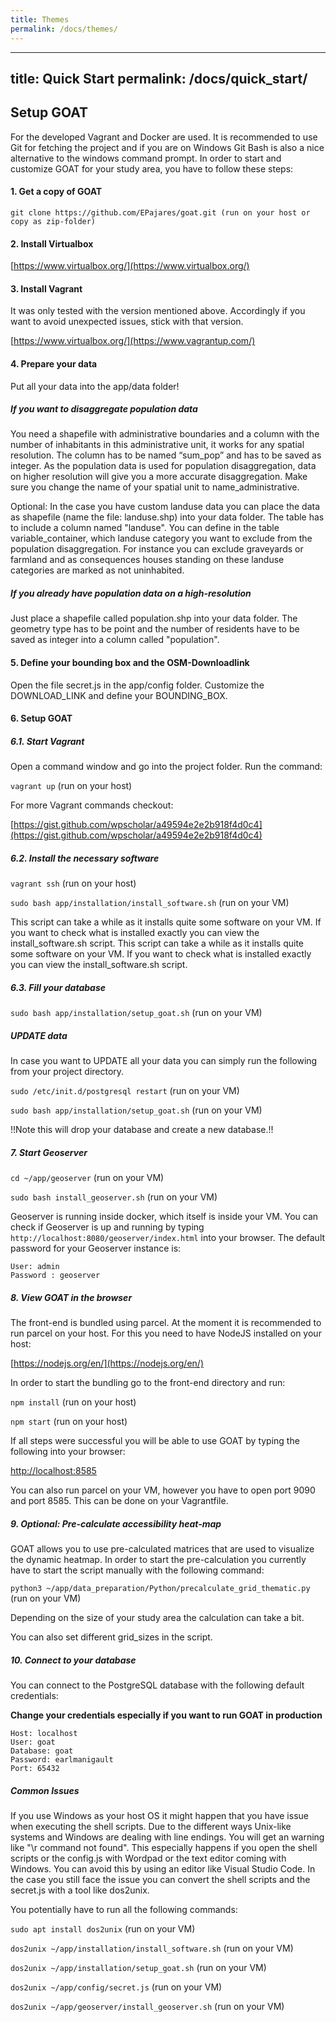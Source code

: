```yaml
---
title: Themes
permalink: /docs/themes/
---
```


---
title: Quick Start
permalink: /docs/quick_start/
---

## Setup GOAT
For the developed Vagrant and Docker are used. It is recommended to use Git for fetching the project and if you are on Windows Git Bash is also a nice alternative to the windows command prompt. In order to start and customize GOAT for your study area, you have to follow these steps:

#### 1. Get a copy of GOAT

```
git clone https://github.com/EPajares/goat.git (run on your host or copy as zip-folder)
```


#### 2. Install Virtualbox
[https://www.virtualbox.org/](https://www.virtualbox.org/)

#### 3. Install Vagrant
It was only tested with the version mentioned above. Accordingly if you want to avoid unexpected issues, stick with that version.

[https://www.virtualbox.org/](https://www.vagrantup.com/)

#### 4. Prepare your data
Put all your data into the app/data folder!

##### If you want to disaggregate population data
You need a shapefile with administrative boundaries and a column with the number of inhabitants in this administrative unit, it works for any spatial resolution. The column has to be named “sum_pop” and has to be saved as integer. As the population data is used for population disaggregation, data on higher resolution will give you a more accurate disaggregation. Make sure you change the name of your spatial unit to name_administrative.

Optional: In the case you have custom landuse data you can place the data as shapefile (name the file: landuse.shp) into your data folder. The table has to include a column named "landuse". You can define in the table variable_container, which landuse category you want to exclude from the population disaggregation. For instance you can exclude graveyards or farmland and as consequences houses standing on these landuse categories are marked as not uninhabited.

##### If you already have population data on a high-resolution
Just place a shapefile called population.shp into your data folder. The geometry type has to be point and the number of residents have to be saved as integer into a column called "population".

#### 5. Define your bounding box and the OSM-Downloadlink
Open the file secret.js in the app/config folder. Customize the DOWNLOAD_LINK and define your BOUNDING_BOX.

#### 6. Setup GOAT
##### 6.1. Start Vagrant
Open a command window and go into the project folder. Run the command:

`vagrant up` (run on your host)

For more Vagrant commands checkout:

[https://gist.github.com/wpscholar/a49594e2e2b918f4d0c4](https://gist.github.com/wpscholar/a49594e2e2b918f4d0c4)

##### 6.2. Install the necessary software

`vagrant ssh` (run on your host)

`sudo bash app/installation/install_software.sh` (run on your VM)

This script can take a while as it installs quite some software on your VM. If you want to check what is installed exactly you can view the install_software.sh script.
This script can take a while as it installs quite some software on your VM. If you want to check what is installed exactly you can view the install_software.sh script.


##### 6.3. Fill your database

`sudo bash app/installation/setup_goat.sh` (run on your VM)

##### UPDATE data

In case you want to UPDATE all your data you can simply run the following from your project directory.

`sudo /etc/init.d/postgresql restart` (run on your VM)

`sudo bash app/installation/setup_goat.sh` (run on your VM)

!!Note this will drop your database and create a new database.!! 

##### 7. Start Geoserver

`cd ~/app/geoserver` (run on your VM)

`sudo bash install_geoserver.sh` (run on your VM)

Geoserver is running inside docker, which itself is inside your VM. You can check if Geoserver is up and running by typing `http://localhost:8080/geoserver/index.html` into your browser. The default password for your Geoserver instance is:

```
User: admin
Password : geoserver
```

##### 8. View GOAT in the browser


The front-end is bundled using parcel. At the moment it is recommended to run parcel on your host. For this you need to have NodeJS installed on your host:

[https://nodejs.org/en/](https://nodejs.org/en/)

In order to start the bundling go to the front-end directory and run:

`npm install` (run on your host)

`npm start` (run on your host)

If all steps were successful you will be able to use GOAT by typing the following into your browser:

[http://localhost:8585](http://localhost:8585)

You can also run parcel on your VM, however you have to open port 9090 and port 8585. This can be done on your Vagrantfile.

##### 9. Optional: Pre-calculate accessibility heat-map

GOAT allows you to use pre-calculated matrices that are used to visualize the dynamic heatmap. 
In order to start the pre-calculation you currently have to start the script manually with the following command:

`python3 ~/app/data_preparation/Python/precalculate_grid_thematic.py` (run on your VM)

Depending on the size of your study area the calculation can take a bit.

You can also set different grid_sizes in the script.


##### 10. Connect to your database

You can connect to the PostgreSQL database with the following default credentials: 

**Change your credentials especially if you want to run GOAT in production**

```
Host: localhost
User: goat
Database: goat
Password: earlmanigault
Port: 65432
```

##### Common Issues

If you use Windows as your host OS it might happen that you have issue when executing the shell scripts. Due to the different ways Unix-like systems and Windows are dealing with line endings. You will get an warning like "\r command not found". This especially happens if you open the shell scripts or the config.js with Wordpad or the text editor coming with Windows. You can avoid this by using an editor like Visual Studio Code. 
In the case you still face the issue you can convert the shell scripts and the secret.js with a tool like dos2unix.

You potentially have to run all the following commands:

`sudo apt install dos2unix` (run on your VM)

`dos2unix ~/app/installation/install_software.sh` (run on your VM)

`dos2unix ~/app/installation/setup_goat.sh` (run on your VM)

`dos2unix ~/app/config/secret.js` (run on your VM)

`dos2unix ~/app/geoserver/install_geoserver.sh` (run on your VM)



